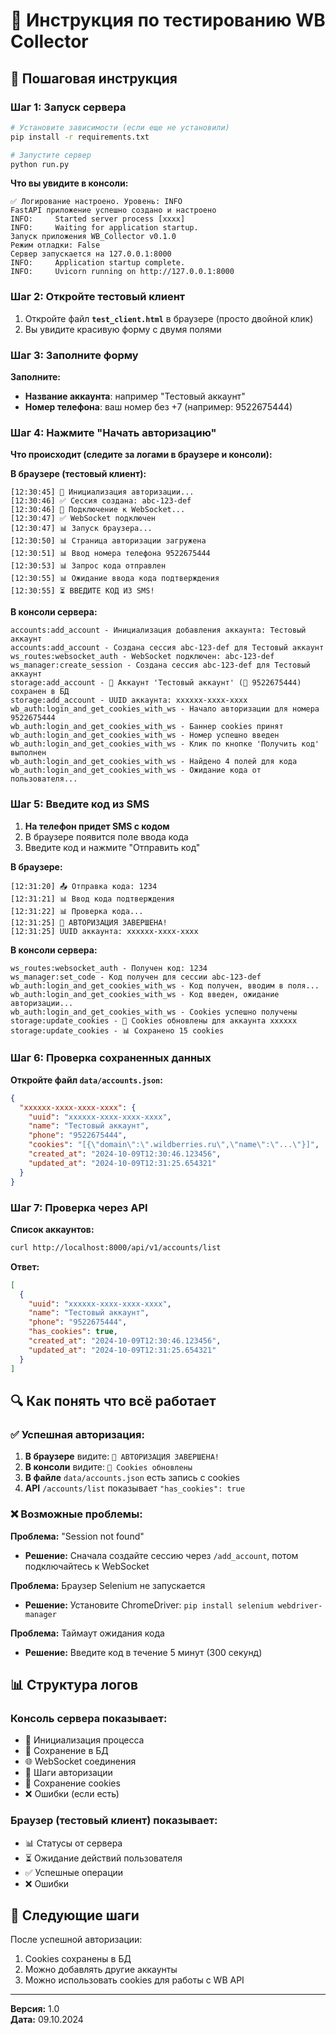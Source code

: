 # 📖 Инструкция по тестированию WB Collector

## 🚀 Пошаговая инструкция

### Шаг 1: Запуск сервера

```bash
# Установите зависимости (если еще не установили)
pip install -r requirements.txt

# Запустите сервер
python run.py
```

**Что вы увидите в консоли:**
```
✅ Логирование настроено. Уровень: INFO
FastAPI приложение успешно создано и настроено
INFO:     Started server process [xxxx]
INFO:     Waiting for application startup.
Запуск приложения WB_Collector v0.1.0
Режим отладки: False
Сервер запускается на 127.0.0.1:8000
INFO:     Application startup complete.
INFO:     Uvicorn running on http://127.0.0.1:8000
```

### Шаг 2: Откройте тестовый клиент

1. Откройте файл **`test_client.html`** в браузере (просто двойной клик)
2. Вы увидите красивую форму с двумя полями

### Шаг 3: Заполните форму

**Заполните:**
- **Название аккаунта**: например "Тестовый аккаунт"
- **Номер телефона**: ваш номер без +7 (например: 9522675444)

### Шаг 4: Нажмите "Начать авторизацию"

**Что происходит (следите за логами в браузере и консоли):**

**В браузере (тестовый клиент):**
```
[12:30:45] 🚀 Инициализация авторизации...
[12:30:46] ✅ Сессия создана: abc-123-def
[12:30:46] 🔌 Подключение к WebSocket...
[12:30:47] ✅ WebSocket подключен
[12:30:47] 📊 Запуск браузера...
[12:30:50] 📊 Страница авторизации загружена
[12:30:51] 📊 Ввод номера телефона 9522675444
[12:30:53] 📊 Запрос кода отправлен
[12:30:55] 📊 Ожидание ввода кода подтверждения
[12:30:55] ⏳ ВВЕДИТЕ КОД ИЗ SMS!
```

**В консоли сервера:**
```
accounts:add_account - Инициализация добавления аккаунта: Тестовый аккаунт
accounts:add_account - Создана сессия abc-123-def для Тестовый аккаунт
ws_routes:websocket_auth - WebSocket подключен: abc-123-def
ws_manager:create_session - Создана сессия abc-123-def для Тестовый аккаунт
storage:add_account - 💾 Аккаунт 'Тестовый аккаунт' (📱 9522675444) сохранен в БД
storage:add_account - UUID аккаунта: xxxxxx-xxxx-xxxx
wb_auth:login_and_get_cookies_with_ws - Начало авторизации для номера 9522675444
wb_auth:login_and_get_cookies_with_ws - Баннер cookies принят
wb_auth:login_and_get_cookies_with_ws - Номер успешно введен
wb_auth:login_and_get_cookies_with_ws - Клик по кнопке 'Получить код' выполнен
wb_auth:login_and_get_cookies_with_ws - Найдено 4 полей для кода
wb_auth:login_and_get_cookies_with_ws - Ожидание кода от пользователя...
```

### Шаг 5: Введите код из SMS

1. **На телефон придет SMS с кодом**
2. В браузере появится поле ввода кода
3. Введите код и нажмите "Отправить код"

**В браузере:**
```
[12:31:20] 📤 Отправка кода: 1234
[12:31:21] 📊 Ввод кода подтверждения
[12:31:22] 📊 Проверка кода...
[12:31:25] 🎉 АВТОРИЗАЦИЯ ЗАВЕРШЕНА!
[12:31:25] UUID аккаунта: xxxxxx-xxxx-xxxx
```

**В консоли сервера:**
```
ws_routes:websocket_auth - Получен код: 1234
ws_manager:set_code - Код получен для сессии abc-123-def
wb_auth:login_and_get_cookies_with_ws - Код получен, вводим в поля...
wb_auth:login_and_get_cookies_with_ws - Код введен, ожидание авторизации...
wb_auth:login_and_get_cookies_with_ws - Cookies успешно получены
storage:update_cookies - 🍪 Cookies обновлены для аккаунта xxxxxx
storage:update_cookies - 📊 Сохранено 15 cookies
```

### Шаг 6: Проверка сохраненных данных

**Откройте файл `data/accounts.json`:**
```json
{
  "xxxxxx-xxxx-xxxx-xxxx": {
    "uuid": "xxxxxx-xxxx-xxxx-xxxx",
    "name": "Тестовый аккаунт",
    "phone": "9522675444",
    "cookies": "[{\"domain\":\".wildberries.ru\",\"name\":\"...\"}]",
    "created_at": "2024-10-09T12:30:46.123456",
    "updated_at": "2024-10-09T12:31:25.654321"
  }
}
```

### Шаг 7: Проверка через API

**Список аккаунтов:**
```bash
curl http://localhost:8000/api/v1/accounts/list
```

**Ответ:**
```json
[
  {
    "uuid": "xxxxxx-xxxx-xxxx-xxxx",
    "name": "Тестовый аккаунт",
    "phone": "9522675444",
    "has_cookies": true,
    "created_at": "2024-10-09T12:30:46.123456",
    "updated_at": "2024-10-09T12:31:25.654321"
  }
]
```

## 🔍 Как понять что всё работает

### ✅ Успешная авторизация:

1. **В браузере** видите: `🎉 АВТОРИЗАЦИЯ ЗАВЕРШЕНА!`
2. **В консоли** видите: `🍪 Cookies обновлены`
3. **В файле** `data/accounts.json` есть запись с cookies
4. **API** `/accounts/list` показывает `"has_cookies": true`

### ❌ Возможные проблемы:

**Проблема:** "Session not found"
- **Решение:** Сначала создайте сессию через `/add_account`, потом подключайтесь к WebSocket

**Проблема:** Браузер Selenium не запускается
- **Решение:** Установите ChromeDriver: `pip install selenium webdriver-manager`

**Проблема:** Таймаут ожидания кода
- **Решение:** Введите код в течение 5 минут (300 секунд)

## 📊 Структура логов

### Консоль сервера показывает:
- 🚀 Инициализация процесса
- 💾 Сохранение в БД
- 🌐 WebSocket соединения
- 🔐 Шаги авторизации
- 🍪 Сохранение cookies
- ❌ Ошибки (если есть)

### Браузер (тестовый клиент) показывает:
- 📊 Статусы от сервера
- ⏳ Ожидание действий пользователя
- ✅ Успешные операции
- ❌ Ошибки

## 🎯 Следующие шаги

После успешной авторизации:
1. Cookies сохранены в БД
2. Можно добавлять другие аккаунты
3. Можно использовать cookies для работы с WB API

---

**Версия:** 1.0  
**Дата:** 09.10.2024

